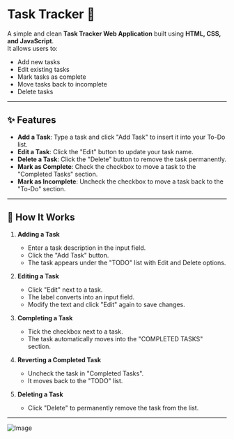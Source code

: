 # Task Tracker 📝

A simple and clean **Task Tracker Web Application** built using **HTML, CSS, and JavaScript**.  
It allows users to:
- Add new tasks
- Edit existing tasks
- Mark tasks as complete
- Move tasks back to incomplete
- Delete tasks

---

## ✨ Features
- **Add a Task**: Type a task and click "Add Task" to insert it into your To-Do list.
- **Edit a Task**: Click the "Edit" button to update your task name.
- **Delete a Task**: Click the "Delete" button to remove the task permanently.
- **Mark as Complete**: Check the checkbox to move a task to the "Completed Tasks" section.
- **Mark as Incomplete**: Uncheck the checkbox to move a task back to the "To-Do" section.

---


## 🚀 How It Works

1. **Adding a Task**  
   - Enter a task description in the input field.
   - Click the "Add Task" button.
   - The task appears under the "TODO" list with Edit and Delete options.

2. **Editing a Task**  
   - Click "Edit" next to a task.
   - The label converts into an input field.
   - Modify the text and click "Edit" again to save changes.

3. **Completing a Task**  
   - Tick the checkbox next to a task.
   - The task automatically moves into the "COMPLETED TASKS" section.

4. **Reverting a Completed Task**  
   - Uncheck the task in "Completed Tasks".
   - It moves back to the "TODO" list.

5. **Deleting a Task**  
   - Click "Delete" to permanently remove the task from the list.

---
![Image](https://github.com/user-attachments/assets/f9b0ffbc-9b43-48e9-8dbb-fb7f066f7b1e)
